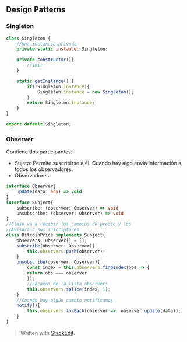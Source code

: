 ## Design Patterns

### Singleton

```javascript
class Singleton {
	//Una instancia privada 
	private static instance: Singleton;

	private constructor(){
		//init
	}

	static getInstance() {
		if(!Singleton.instance){
			Singleton.instance = new Singleton();
		}
		return Singleton.instance;
	}
}

export default Singleton;
```

### Observer

Contiene dos participantes:
- Sujeto: Permite suscribirse a él. Cuando hay algo envía información a todos los observadores.
- Observadores

```typescript
interface Observer{
	update(data: any) => void
}
interface Subject{
	subscribe: (observer: Observer) => void
	unsubscribe: (observer: Observer) => void
}
//Clase va a recibir los cambios de precio y los
//Avisará a sus suscriptores 
class BitcoinPrice implements Subject{
	observers: Observer[] = [];
	subscribe(observer: Observer){
		this.observers.push(observer);
	}
	unsubscribe(observer: Observer){
		const index = this.observers.findIndex(obs => {
		return obs === observer 
		});
		//Sacamos de la lista observers
		this.observers.splice(index, 1);
	}
	//Cuando hay algún cambio notificamos
	notify(){
		this.observers.forEach(observer => 	observer.update(data));
	}
}
```




> Written with [StackEdit](https://stackedit.io/).
<!--stackedit_data:
eyJoaXN0b3J5IjpbLTE1MjAwNjk1NzUsMTk2MTE3NDU5Ml19
-->